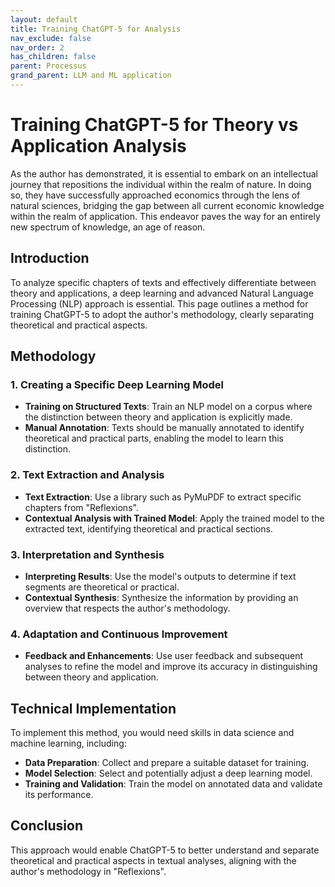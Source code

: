 ```yaml
---
layout: default
title: Training ChatGPT-5 for Analysis
nav_exclude: false
nav_order: 2
has_children: false
parent: Processus
grand_parent: LLM and ML application
---
```


# Training ChatGPT-5 for Theory vs Application Analysis

As the author has demonstrated, it is essential to embark on an intellectual journey that repositions the individual within the realm of nature. In doing so, they have successfully approached economics through the lens of natural sciences, bridging the gap between all current economic knowledge within the realm of application. This endeavor paves the way for an entirely new spectrum of knowledge, an age of reason.

## Introduction

To analyze specific chapters of texts and effectively differentiate between theory and applications, a deep learning and advanced Natural Language Processing (NLP) approach is essential. This page outlines a method for training ChatGPT-5 to adopt the author's methodology, clearly separating theoretical and practical aspects.

## Methodology

### 1. Creating a Specific Deep Learning Model

- **Training on Structured Texts**: Train an NLP model on a corpus where the distinction between theory and application is explicitly made.
- **Manual Annotation**: Texts should be manually annotated to identify theoretical and practical parts, enabling the model to learn this distinction.

### 2. Text Extraction and Analysis

- **Text Extraction**: Use a library such as PyMuPDF to extract specific chapters from "Reflexions".
- **Contextual Analysis with Trained Model**: Apply the trained model to the extracted text, identifying theoretical and practical sections.

### 3. Interpretation and Synthesis

- **Interpreting Results**: Use the model's outputs to determine if text segments are theoretical or practical.
- **Contextual Synthesis**: Synthesize the information by providing an overview that respects the author's methodology.

### 4. Adaptation and Continuous Improvement

- **Feedback and Enhancements**: Use user feedback and subsequent analyses to refine the model and improve its accuracy in distinguishing between theory and application.

## Technical Implementation

To implement this method, you would need skills in data science and machine learning, including:

- **Data Preparation**: Collect and prepare a suitable dataset for training.
- **Model Selection**: Select and potentially adjust a deep learning model.
- **Training and Validation**: Train the model on annotated data and validate its performance.

## Conclusion

This approach would enable ChatGPT-5 to better understand and separate theoretical and practical aspects in textual analyses, aligning with the author's methodology in "Reflexions". 

